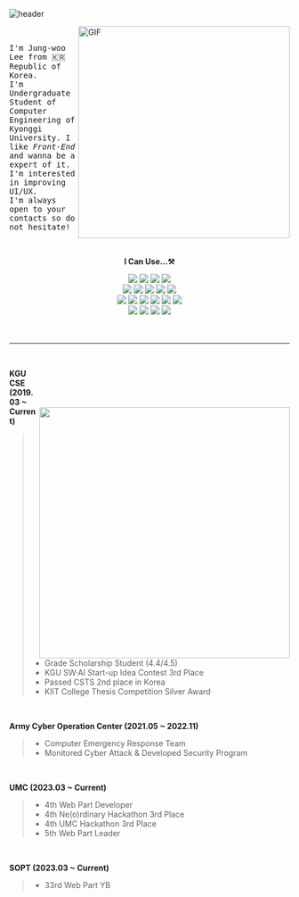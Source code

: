 <!--
**jungwoo3490/jungwoo3490** is a ✨ _special_ ✨ repository because its `README.md` (this file) appears on your GitHub profile.

Here are some ideas to get you started:

- 🔭 I’m currently working on ...
- 🌱 I’m currently learning ...
- 👯 I’m looking to collaborate on ...
- 🤔 I’m looking for help with ...
- 💬 Ask me about ...
- 📫 How to reach me: ...
- 😄 Pronouns: ...
- ⚡ Fun fact: ...
-->
<!-- 헤더 -->
![header](https://capsule-render.vercel.app/api?type=waving&color=16de46&height=200&section=header&text=🍀%20Front-End%20Developer&desc=JungWoo&fontSize=40&fontColor=ffffff&animation=fadeIn&fontAlignY=34&descSize=25&descAlignY=52)

<div>
   <img align="right" alt="GIF" src="https://cdn.jsdelivr.net/gh/whyzzd/pic-Bed/images/2023/20230318172255.gif" width="380"/>
  <br />
  
  <samp> I'm Jung-woo Lee from 🇰🇷 Republic of Korea.<br /> I'm Undergraduate Student of Computer Engineering of Kyonggi University. I like *Front-End* and wanna be a expert of it.<br />  I'm interested in improving UI/UX.<br /> I'm always open to your contacts so do not hesitate! </samp>

  <br />

  <!--기술스택-->

  <div align="center">

   <div align="center">
     
  **I Can Use...⚒️**
    
   <img src="https://img.shields.io/badge/Tailwind CSS-%2338B2AC.svg?style=flat&logo=tailwind-css&logoColor=white"/>
   <img src="https://img.shields.io/badge/styled--components-DB7093?style=flat&logo=styled-components&logoColor=white"/>
   <img src="https://img.shields.io/badge/JavaScript-F7DF1E?style=flat&logo=JavaScript&logoColor=white"/>
   <img src="https://img.shields.io/badge/jQuery-0769AD?style=flat&logo=jquery&logoColor=white">
     
   <br />
   <img src="https://img.shields.io/badge/React-61DAFB?style=flat&logo=React&logoColor=white"/>
  <img src="https://img.shields.io/badge/Redux-%23593d88.svg?flat&logo=redux&logoColor=white"/>
  <img src="https://img.shields.io/badge/Firebase-FFCA28?style=flat&logo=firebase&logoColor=white">
  <img src="https://img.shields.io/badge/TypeScript-3178C6?style=flat&logo=TypeScript&logoColor=white">
  <img src="https://img.shields.io/badge/Next.js-black?style=flat&logo=next.js&logoColor=white"/>
  <br />
  <img src="https://img.shields.io/badge/MySQL-4479A1?style=flat&logo=mysql&logoColor=white">
  <img src="https://img.shields.io/badge/Linux-FCC624?style=flat&logo=linux&logoColor=black">
  <img src="https://img.shields.io/badge/Node.js-339933?style=flat&logo=Node.js&logoColor=white">
  <img src="https://img.shields.io/badge/NestJS-E0234E?style=flat&logo=NestJS">
  <img src="https://img.shields.io/badge/Git-F05032?style=flat&logo=git&logoColor=white">
  <img src="https://img.shields.io/badge/Docker-%230db7ed.svg?style=flat&logo=docker&logoColor=white"/>
  <br />
  <img src="https://img.shields.io/badge/Amazon Web Services-232F3E?style=flat&logo=amazonaws&logoColor=white">
  <img src="https://img.shields.io/badge/Nginx-009639?style=flat&logo=Nginx&logoColor=white">
  <img src="https://img.shields.io/badge/Apache Tomcat-F8DC75?style=flat&logo=apachetomcat&logoColor=white">
  <img src="https://img.shields.io/badge/Jenkins-D24939?style=flat&logo=Jenkins&logoColor=white"/>
  </div>
  </div>
  <br />
  <br />
  <hr/>
   <img align="right" style="margin-top: 100px;" width="450" src="https://streak-stats.demolab.com?user=jungwoo3490&theme=vue&hide_border=true&date_format=%5BY.%5Dn.j&background=FFFFFF00">
<div>

<br />

**KGU CSE (2019.03 ~ Current)**
> - Grade Scholarship Student (4.4/4.5)
> - KGU SW·AI Start-up Idea Contest 3rd Place
> - Passed CSTS 2nd place in Korea
> - KIIT College Thesis Competition Silver Award
<br />

**Army Cyber Operation Center (2021.05 ~ 2022.11)**
> - Computer Emergency Response Team
> - Monitored Cyber Attack & Developed Security Program
<br />

**UMC (2023.03 ~ Current)**
> - 4th Web Part Developer
> - 4th Ne(o)rdinary Hackathon 3rd Place
> - 4th UMC Hackathon 3rd Place
> - 5th Web Part Leader
<br />

**SOPT (2023.03 ~ Current)**
> - 33rd Web Part YB

</div>
  
</div>
